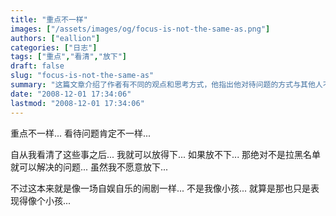 ```yaml
---
title: "重点不一样"
images: ["/assets/images/og/focus-is-not-the-same-as.png"]
authors: ["eallion"]
categories: ["日志"]
tags: ["重点","看清","放下"]
draft: false
slug: "focus-is-not-the-same-as"
summary: "这篇文章介绍了作者有不同的观点和思考方式，他指出他对待问题的方式与其他人不同，他能够放下一些事情，即使放不下也不是简单的拉黑名单所能解决的。作者认为这些问题就像一场自娱自乐的闹剧，他承认自己有时候像个小孩一样般强调自己的观点和情绪。"
date: "2008-12-01 17:34:06"
lastmod: "2008-12-01 17:34:06"
---
```


重点不一样...
看待问题肯定不一样...

自从我看清了这些事之后...
我就可以放得下...
如果放不下...
那绝对不是拉黑名单就可以解决的问题...
虽然我不愿意放下...

不过这本来就是像一场自娱自乐的闹剧一样...
不是我像小孩...
就算是那也只是表现得像个小孩...
